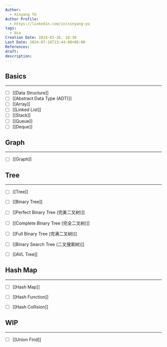 ```yaml
---
Author:
  - Xinyang YU
Author Profile:
  - https://linkedin.com/in/xinyang-yu
tags:
  - dsa
Creation Date: 2024-03-26, 10:30
Last Date: 2024-07-16T13:44:00+08:00
References: 
draft: 
description: 
---
```

## Basics
---
- [ ] [[Data Structure]]
- [ ] [[Abstract Data Type (ADT)]]
- [ ] [[Array]]
- [ ] [[Linked List]]
- [ ] [[Stack]]
- [ ] [[Queue]]
- [ ] [[Deque]]

## Graph
---
- [ ] [[Graph]]

## Tree
---
- [ ] [[Tree]]
- [ ] [[Binary Tree]]
- [ ] [[Perfect Binary Tree (完美二叉树)]]
- [ ] [[Complete Binary Tree (完全二叉树)]]
- [ ] [[Full Binary Tree (完满二叉树)]]
- [ ] [[Binary Search Tree (二叉搜索树)]]
- [ ] [[AVL Tree]]


## Hash Map
---
- [ ] [[Hash Map]]
- [ ] [[Hash Function]]
- [ ] [[Hash Collision]]




## WIP
---
- [ ] [[Union Find]]
